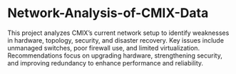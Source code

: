 # Network-Analysis-of-CMIX-Data
This project analyzes CMIX’s current network setup to identify weaknesses in hardware, topology, security, and disaster recovery. Key issues include unmanaged switches, poor firewall use, and limited virtualization. Recommendations focus on upgrading hardware, strengthening security, and improving redundancy to enhance performance and reliability.
